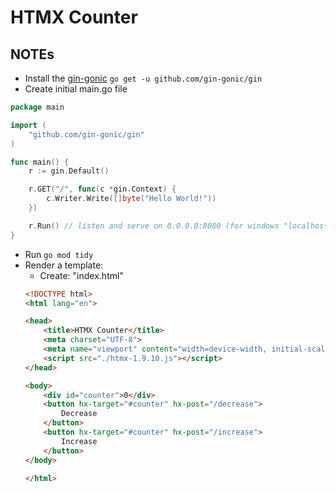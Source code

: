 # HTMX Counter

## NOTEs

- Install the [gin-gonic](https://github.com/gin-gonic/gin)
    `go get -u github.com/gin-gonic/gin`
- Create initial main.go file
```go
package main

import (
	"github.com/gin-gonic/gin"
)

func main() {
	r := gin.Default()

	r.GET("/", func(c *gin.Context) {
		c.Writer.Write([]byte("Hello World!"))
	})

	r.Run() // listen and serve on 0.0.0.0:8080 (for windows "localhost:8080")
}
```
- Run `go mod tidy`
- Render a template:
    - Create: "index.html"
    ```html
    <!DOCTYPE html>
    <html lang="en">

    <head>
        <title>HTMX Counter</title>
        <meta charset="UTF-8">
        <meta name="viewport" content="width=device-width, initial-scale=1">
        <script src="./htmx-1.9.10.js"></script>
    </head>

    <body>
        <div id="counter">0</div>
        <button hx-target="#counter" hx-post="/decrease">
            Decrease
        </button>
        <button hx-target="#counter" hx-post="/increase">
            Increase
        </button>
    </body>

    </html>
    ```
